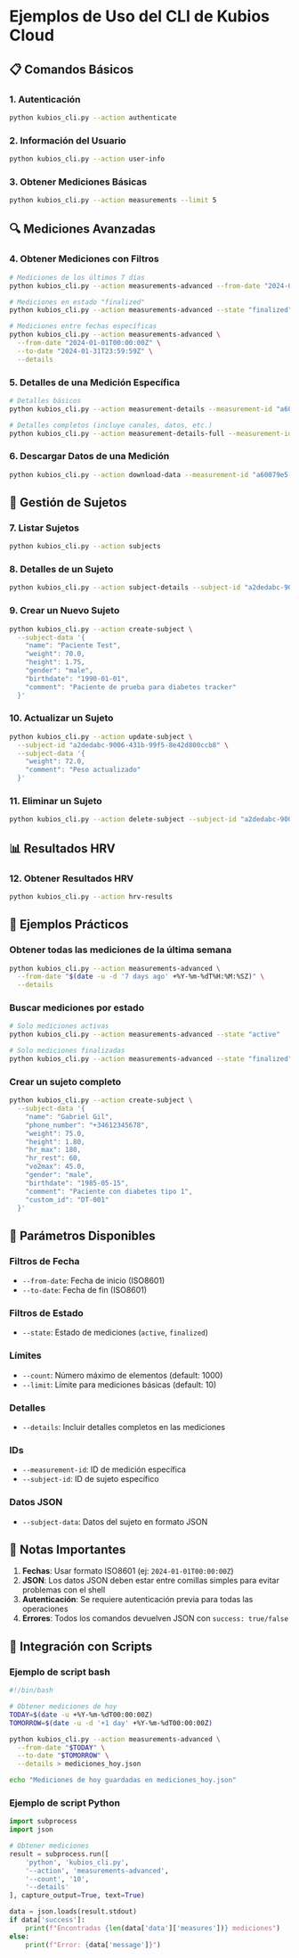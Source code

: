 # Ejemplos de Uso del CLI de Kubios Cloud

## 📋 Comandos Básicos

### 1. Autenticación
```bash
python kubios_cli.py --action authenticate
```

### 2. Información del Usuario
```bash
python kubios_cli.py --action user-info
```

### 3. Obtener Mediciones Básicas
```bash
python kubios_cli.py --action measurements --limit 5
```

## 🔍 Mediciones Avanzadas

### 4. Obtener Mediciones con Filtros
```bash
# Mediciones de los últimos 7 días
python kubios_cli.py --action measurements-advanced --from-date "2024-01-01T00:00:00Z" --count 50

# Mediciones en estado "finalized"
python kubios_cli.py --action measurements-advanced --state "finalized" --details

# Mediciones entre fechas específicas
python kubios_cli.py --action measurements-advanced \
  --from-date "2024-01-01T00:00:00Z" \
  --to-date "2024-01-31T23:59:59Z" \
  --details
```

### 5. Detalles de una Medición Específica
```bash
# Detalles básicos
python kubios_cli.py --action measurement-details --measurement-id "a60079e5-5032-4341-a58f-693952864b81"

# Detalles completos (incluye canales, datos, etc.)
python kubios_cli.py --action measurement-details-full --measurement-id "a60079e5-5032-4341-a58f-693952864b81"
```

### 6. Descargar Datos de una Medición
```bash
python kubios_cli.py --action download-data --measurement-id "a60079e5-5032-4341-a58f-693952864b81"
```

## 👥 Gestión de Sujetos

### 7. Listar Sujetos
```bash
python kubios_cli.py --action subjects
```

### 8. Detalles de un Sujeto
```bash
python kubios_cli.py --action subject-details --subject-id "a2dedabc-9006-431b-99f5-8e42d800ccb8"
```

### 9. Crear un Nuevo Sujeto
```bash
python kubios_cli.py --action create-subject \
  --subject-data '{
    "name": "Paciente Test",
    "weight": 70.0,
    "height": 1.75,
    "gender": "male",
    "birthdate": "1990-01-01",
    "comment": "Paciente de prueba para diabetes tracker"
  }'
```

### 10. Actualizar un Sujeto
```bash
python kubios_cli.py --action update-subject \
  --subject-id "a2dedabc-9006-431b-99f5-8e42d800ccb8" \
  --subject-data '{
    "weight": 72.0,
    "comment": "Peso actualizado"
  }'
```

### 11. Eliminar un Sujeto
```bash
python kubios_cli.py --action delete-subject --subject-id "a2dedabc-9006-431b-99f5-8e42d800ccb8"
```

## 📊 Resultados HRV

### 12. Obtener Resultados HRV
```bash
python kubios_cli.py --action hrv-results
```

## 🎯 Ejemplos Prácticos

### Obtener todas las mediciones de la última semana
```bash
python kubios_cli.py --action measurements-advanced \
  --from-date "$(date -u -d '7 days ago' +%Y-%m-%dT%H:%M:%SZ)" \
  --details
```

### Buscar mediciones por estado
```bash
# Solo mediciones activas
python kubios_cli.py --action measurements-advanced --state "active"

# Solo mediciones finalizadas
python kubios_cli.py --action measurements-advanced --state "finalized"
```

### Crear un sujeto completo
```bash
python kubios_cli.py --action create-subject \
  --subject-data '{
    "name": "Gabriel Gil",
    "phone_number": "+34612345678",
    "weight": 75.0,
    "height": 1.80,
    "hr_max": 180,
    "hr_rest": 60,
    "vo2max": 45.0,
    "gender": "male",
    "birthdate": "1985-05-15",
    "comment": "Paciente con diabetes tipo 1",
    "custom_id": "DT-001"
  }'
```

## 🔧 Parámetros Disponibles

### Filtros de Fecha
- `--from-date`: Fecha de inicio (ISO8601)
- `--to-date`: Fecha de fin (ISO8601)

### Filtros de Estado
- `--state`: Estado de mediciones (`active`, `finalized`)

### Límites
- `--count`: Número máximo de elementos (default: 1000)
- `--limit`: Límite para mediciones básicas (default: 10)

### Detalles
- `--details`: Incluir detalles completos en las mediciones

### IDs
- `--measurement-id`: ID de medición específica
- `--subject-id`: ID de sujeto específico

### Datos JSON
- `--subject-data`: Datos del sujeto en formato JSON

## 📝 Notas Importantes

1. **Fechas**: Usar formato ISO8601 (ej: `2024-01-01T00:00:00Z`)
2. **JSON**: Los datos JSON deben estar entre comillas simples para evitar problemas con el shell
3. **Autenticación**: Se requiere autenticación previa para todas las operaciones
4. **Errores**: Todos los comandos devuelven JSON con `success: true/false`

## 🚀 Integración con Scripts

### Ejemplo de script bash
```bash
#!/bin/bash

# Obtener mediciones de hoy
TODAY=$(date -u +%Y-%m-%dT00:00:00Z)
TOMORROW=$(date -u -d '+1 day' +%Y-%m-%dT00:00:00Z)

python kubios_cli.py --action measurements-advanced \
  --from-date "$TODAY" \
  --to-date "$TOMORROW" \
  --details > mediciones_hoy.json

echo "Mediciones de hoy guardadas en mediciones_hoy.json"
```

### Ejemplo de script Python
```python
import subprocess
import json

# Obtener mediciones
result = subprocess.run([
    'python', 'kubios_cli.py', 
    '--action', 'measurements-advanced',
    '--count', '10',
    '--details'
], capture_output=True, text=True)

data = json.loads(result.stdout)
if data['success']:
    print(f"Encontradas {len(data['data']['measures'])} mediciones")
else:
    print(f"Error: {data['message']}")
```



